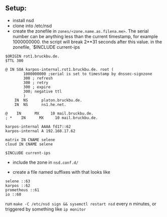 ## Setup:
- install nsd
- clone into /etc/nsd
- create the zonefile in `zones/<zone.name.as.filena.me>`. The serial number can be anything less than the current timestamp, for example 1000000000. the script will break 2**31 seconds after this value. in the zonefile, `$INCLUDE current-ips

```
$ORIGIN rot1.bruckbu.de.
$TTL 300

@ IN SOA karpos-internal.rot1.bruckbu.de. root (
		1000000000 ;serial is set to timestamp by dnssec-signzone
		300 ; refresh
		300 ; retry
		300 ; expire
		300; negative ttl
		)
	IN  NS		platon.bruckbu.de.
	IN  NS      ns1.he.net.

@    IN      MX     10 mail.bruckbu.de.
; *    IN      MX     10 mail.bruckbu.de.

karpos-internal AAAA fd17::62
karpos-internal A 192.168.17.62

matrix IN CNAME selene
cloud IN CNAME selene

$INCLUDE current-ips
```

- include the zone in `nsd.conf.d/`

- create a file named suffixes with that looks like
```
selene ::63
karpos ::62
prometheus ::61
io ::60
```

run `make -C /etc/nsd sign && sysemctl restart nsd` every n minutes, or triggered by something like `ip monitor`
